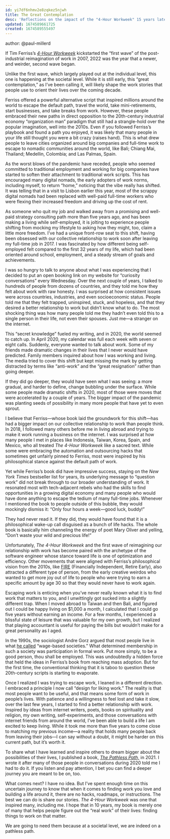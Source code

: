 ```yaml
---
id: yi7df6nhmv2e8zqkez5njwh
title: The Great Contemplation
desc: 'Reflections on the impact of the "4-Hour Workweek" 15 years later'
updated: 1674589661725
created: 1674589555497
---
```


author: @paul-millerd

If Tim Ferriss’s [_4-Hour Workweek_](https://www.amazon.com/4-Hour-Workweek-Escape-Live-Anywhere/dp/0307465357) kickstarted the “first wave” of the post-industrial reimagination of work in 2007, 2022 was the year that a newer, and weirder, second wave began. 

Unlike the first wave, which largely played out at the individual level, this one is happening at the societal level. While it is still early, this “great contemplation,” as I’ve been calling it, will likely shape the work stories that people use to orient their lives over the coming decade. 

Ferriss offered a powerful alternative script that inspired millions around the world to escape the default path, travel the world, take mini-retirements, start businesses, and take breaks from work. However, these people embraced their new paths in direct opposition to the 20th-century industrial economy “organization man” paradigm that still had a strangle-hold over the popular imagination, well into the 2010s. Even if you followed Ferriss’s playbook and found a path you enjoyed, it was likely that many people in your life still thought you were a bit crazy (raises hand). This is what drew people to leave cities organized around big companies and full-time work to escape to nomadic communities around the world, like Bali; Chiang Mai, Thailand; Medellin, Colombia; and Las Palmas, Spain.

As the worst blows of the pandemic have receded, people who seemed committed to traditional employment and working for big companies have started to soften their attachment to traditional work scripts. This has encouraged many digital nomads, the early adopters of work norms, including myself, to return “home,” noticing that the vibe really has shifted. It was telling that in a visit to Lisbon earlier this year, most of the scrappy digital nomads had been replaced with well-paid full-time workers who were flexing their increased freedom and driving up the cost of rent. 

As someone who quit my job and walked away from a promising and well-paid strategy consulting path more than five years ago, and has been making a living while self-employed, it is jolting to experience people shifting from mocking my lifestyle to asking how they might, too, claim a little more freedom. I’ve had a unique front-row seat to this shift, having been obsessed with our collective relationship to work soon after leaving my full-time job in 2017. I was fascinated by how different being self-employed felt compared to the first 32 years of my life, which had been oriented around school, employment, and a steady stream of goals and achievements. 

I was so hungry to talk to anyone about what I was experiencing that I decided to put an open booking link on my website for “curiosity conversations” every Wednesday. Over the next couple of years, I talked to hundreds of people from dozens of countries, and they told me how they felt about work with raw honesty. I was surprised at how consistent issues were across countries, industries, and even socioeconomic status. People told me that they felt trapped, uninspired, stuck, and hopeless, and that they desired a better relationship to work but didn’t know what to do. The most shocking thing was how many people told me they hadn’t even told this to a single person in their life, not even their spouses. Just me—a stranger on the internet.

This “secret knowledge” fueled my writing, and in 2020, the world seemed to catch up. In April 2020, my calendar was full each week with seven or eight calls. Suddenly, everyone wanted to talk about work. Some of my friends made dramatic changes in their lives that I never would have predicted. Family members inquired about how I was working and living. The media tried to cover this shift but kept missing the mark by getting distracted by terms like “anti-work” and the “great resignation” rather than going deeper.

If they did go deeper, they would have seen what I was seeing: a more gradual, and harder to define, change bubbling under the surface. While some people made dramatic shifts in 2020, most of those were moves that were accelerated by a couple of years. The bigger impact of the pandemic was planting seeds of possibility in many more people that have yet to even sprout.

I believe that Ferriss—whose book laid the groundwork for this shift—has had a bigger impact on our collective relationship to work than people think. In 2018, I followed many others before me in living abroad and trying to make it work running a business on the internet. I was surprised at how many people I met in places like Indonesia, Taiwan, Korea, Spain, and Mexico, who all treated _The_ _4-Hour Workweek_ like a sacred text. While some were embracing the automation and outsourcing hacks that sometimes get unfairly pinned to Ferriss, most were inspired by his philosophical stance against the default path of work.

Yet while Ferriss’s book did have impressive success, staying on the _New York Times_ bestseller list for years, its underlying message to “question work” did not break through to our broader understanding of work. It resonated most with tech-adjacent rebels who had the skills to find opportunities in a growing digital economy and many people who would have done anything to escape the tedium of many full-time jobs. Whenever I mentioned the book to people outside of this bubble, they would mockingly dismiss it: “Only four hours a week—good luck, buddy!”  

They had never read it. If they did, they would have found that it is a philosophical wake-up call disguised as a bunch of life hacks. The whole book is basically him channeling the energy of poet Mary Oliver and yelling, “Don’t waste your wild and precious life!” 

Unfortunately, _The 4-Hour Workweek_ and the first wave of reimagining our relationship with work has become paired with the archetype of the software engineer whose stance toward life is one of optimization and efficiency. Other movements that were aligned with Ferriss’s philosophical vision from the 2010s, like [FIRE](https://www.mrmoneymustache.com/2013/02/22/getting-rich-from-zero-to-hero-in-one-blog-post/) (Financially Independent, Retire Early), also attracted a different type of person, from the early creative weirdos who wanted to get more joy out of life to people who were trying to earn a specific amount by age 30 so that they would never have to work again.

Escaping work is enticing when you’ve never really known what it is to find work that matters to you, and I unwittingly got sucked into a slightly different trap. When I moved abroad to Taiwan and then Bali, and figured out I could be happy living on $1,000 a month, I calculated that I could go five years without earning an income. For a few months, I experienced a blissful state of leisure that was valuable for my own growth, but I realized that playing accountant is useful for paying the bills but wouldn’t make for a great personality as I aged.

In the 1990s, the sociologist Andre Gorz argued that most people live in what [he called](https://www.amazon.com/Reclaiming-Work-Beyond-Wage-Based-Society/dp/0745621287) “wage-based societies.” What determined membership in such a society was participation in formal work. Put more simply, to be a good person, thou shall be employed. This was undoubtedly a hidden force that held the ideas in Ferriss’s book from reaching mass adoption. But for the first time, the conventional thinking that it is taboo to question these 20th-century scripts is starting to evaporate.

Once I realized I was trying to escape work, I leaned in a different direction. I embraced a principle I now call “design for liking work.” The reality is that most people want to be useful, and that means some form of work in people’s lives. With patience and a willingness to feel lost and take it slow, over the last few years, I started to find a better relationship with work. Inspired by ideas from internet writers, poets, books on spirituality and religion, my own writing, self-experiments, and those conversations with internet friends from around the world, I’ve been able to build a life I am excited to keep living. While it took me more than five years to come close to matching my previous income—a reality that holds many people back from leaving their jobs—I can say without a doubt, it might be harder on this current path, but it’s worth it.  

To share what I have learned and inspire others to dream bigger about the possibilities of their lives, I published a book, [_The Pathless Path,_](https://www.amazon.com/Pathless-Path-Imagining-Story-Work/dp/B09QF6Q421) in 2021. I wrote it after many of those people in conversations during 2020 told me I had to do it. If you listen and pay attention, I bet you can find a deeper journey you are meant to be on, too.  

What comes next? I have no idea. But I’ve spent enough time on this uncertain journey to know that when it comes to finding work you love and building a life around it, there are no hacks, roadmaps, or instructions. The best we can do is share our stories. _The 4-Hour Workweek_ was one that inspired many, including me. I hope that in 10 years, my book is merely one of many that helps people figure out the “real work” of their lives: finding things to work on that matter. 

We are going to need them because at a societal level, we are indeed on a pathless path.